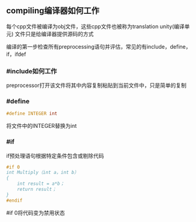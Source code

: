 ## compiling编译器如何工作
每个cpp文件被编译为obj文件，这些cpp文件也被称为translation unity(编译单元)
文件只是给编译器提供源码的方式

编译的第一步检查所有preprocessing语句并评估，常见的有include，define，if，ifdef

### #include如何工作
preprocessor打开该文件将其中内容复制粘贴到当前文件中，只是简单的复制

### #define
``` c++
#define INTEGER int
```
将文件中的INTEGER替换为int

### #if
if预处理语句根据特定条件包含或剔除代码
``` c++
#if 0
int Multiply（int a，int b）
{
    int result = a*b；
    return result；
}
#endif
```
#if 0将代码变为禁用状态